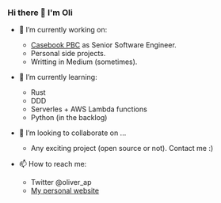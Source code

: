 ### Hi there 👋 I'm Oli


- 🔭 I’m currently working on:
  - [Casebook PBC](https://www.casebook.net/) as Senior Software Engineer.
  - Personal side projects.
  - Writting in Medium (sometimes).
  
- 🌱 I’m currently learning:
  - Rust
  - DDD
  - Serverles + AWS Lambda functions
  - Python (in the backlog)
  
- 👯 I’m looking to collaborate on ...
  - Any exciting project (open source or not). Contact me :) 
  
- 📫 How to reach me:
  - Twitter @oliver_ap
  - [My personal website](https://oliveralonso.dev/)
  

